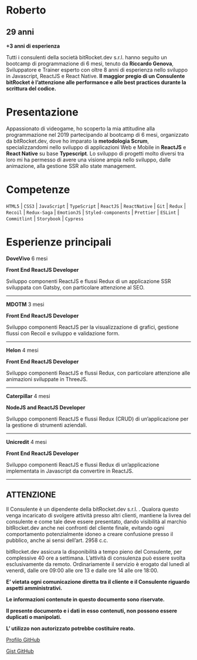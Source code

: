 # Roberto

## 29 anni

**+3 anni di esperienza**

Tutti i consulenti della società bitRocket.dev s.r.l. hanno seguito un bootcamp di programmazione di 6 mesi, tenuto da **Riccardo Genova**, Sviluppatore e Trainer esperto con oltre 8 anni di esperienza nello sviluppo in Javascript, ReactJS e React Native. **Il maggior pregio di un Consulente bitRocket è l’attenzione alle performance e alle best practices durante la scrittura del codice.**

# Presentazione

Appassionato di videogame, ho scoperto la mia attitudine alla programmazione nel 2019 partecipando al bootcamp di 6 mesi, organizzato da bitRocket.dev, dove ho imparato la **metodologia Scrum**, specializzandomi nello sviluppo di applicazioni Web e Mobile in **ReactJS** e **React Native** su base **Typescript**. Lo sviluppo di progetti molto diversi tra loro mi ha permesso di avere una visione ampia nello sviluppo, dalle animazione, alla gestione SSR allo state management.

# Competenze

`HTML5` | `CSS3` | `JavaScript` | `TypeScript` | `ReactJS` | `ReactNative` | `Git` | `Redux` | `Recoil` | `Redux-Saga` | `EmotionJS` | `Styled-components` | `Prettier` | `ESLint` | ` Commitlint` | `Storybook` | `Cypress`

# Esperienze principali

**DoveVivo** 6 mesi

**Front End ReactJS Developer**

Sviluppo componenti ReactJS e flussi Redux di un applicazione SSR
sviluppata con Gatsby, con particolare attenzione al SEO.

---

**MDOTM** 3 mesi

**Front End ReactJS Developer**

Sviluppo componenti ReactJS per la visualizzazione di grafici,
gestione flussi con Recoil e sviluppo e validazione form.

---

**Helon** 4 mesi

**Front End ReactJS Developer**

Sviluppo componenti ReactJS e flussi Redux, con particolare
attenzione alle animazioni sviluppate in ThreeJS.

---

**Caterpillar** 4 mesi

**NodeJS and ReactJS Developer**

Sviluppo componenti ReactJS e flussi Redux (CRUD) di
un’applicazione per la gestione di strumenti aziendali.

---

**Unicredit** 4 mesi

**Front End ReactJS Developer**

Sviluppo componenti ReactJS e flussi Redux di un’applicazione implementata in Javascript da convertire in ReactJS.

---

## ATTENZIONE

Il Consulente è un dipendente della bitRocket.dev s.r.l. . Qualora questo venga incaricato di svolgere attività presso altri clienti, mantiene la livrea del consulente e come tale deve essere presentato, dando visibilità al marchio bitRocket.dev anche nei confronti del cliente finale, evitando ogni comportamento potenzialmente idoneo a creare confusione presso il pubblico, anche ai sensi dell’art. 2958 c.c.

bitRocket.dev assicura la disponibilità a tempo pieno del Consulente, per complessive 40 ore a settimana. L’attività di consulenza può essere svolta esclusivamente da remoto. Ordinariamente il servizio è erogato dal lunedì al venerdì, dalle ore 09:00 alle ore 13 e dalle ore 14 alle ore 18:00.

**E’ vietata ogni comunicazione diretta tra il cliente e il Consulente riguardo aspetti amministrativi.**

**Le informazioni contenute in questo documento sono riservate.**

**Il presente documento e i dati in esso contenuti, non possono essere duplicati o manipolati.**

**L’ utilizzo non autorizzato potrebbe costituire reato.**

[Profilo GitHub](https://github.com/robertoportaluri-bitrocketdev)

[Gist GitHub](https://gist.github.com/robertoportaluri-bitrocketdev)

